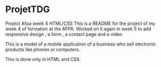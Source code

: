 # ProjetTDG
Project Afpa week 4 HTML/CSS
This is a README for the project of my week 4 of formation at the AFPA.
Worked on it again in week 5 to add responsive design , a form , a contact page and a video

This is a model of a mobile application of a business who sell electronic products like phones or computers.

This is done only in HTML and CSS.
